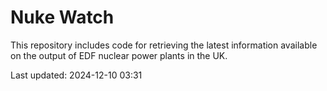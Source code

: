 # Nuke Watch

This repository includes code for retrieving the latest information available on the output of EDF nuclear power plants in the UK.

Last updated: 2024-12-10 03:31